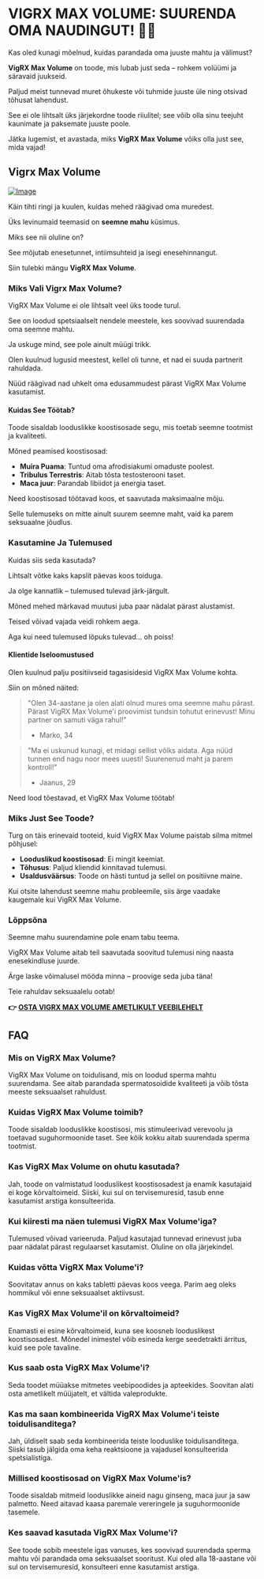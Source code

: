 # VIGRX MAX VOLUME: SUURENDA OMA NAUDINGUT! 🍆💥

Kas oled kunagi mõelnud, kuidas parandada oma juuste mahtu ja välimust? 

**VigRX Max Volume** on toode, mis lubab just seda – rohkem volüümi ja säravaid juukseid. 

Paljud meist tunnevad muret õhukeste või tuhmide juuste üle ning otsivad tõhusat lahendust. 

See ei ole lihtsalt üks järjekordne toode riiulitel; see võib olla sinu teejuht kaunimate ja paksemate juuste poole. 

Jätka lugemist, et avastada, miks **VigRX Max Volume** võiks olla just see, mida vajad!

## Vigrx Max Volume

[![Image](https://www2.sellhealth.com/566/vigrx_max_volume_3_1.jpg)](https://gchaffi.com/Adwfb9fi)

Käin tihti ringi ja kuulen, kuidas mehed räägivad oma muredest. 

Üks levinumaid teemasid on **seemne mahu** küsimus. 

Miks see nii oluline on? 

See mõjutab enesetunnet, intiimsuhteid ja isegi enesehinnangut.

Siin tulebki mängu **VigRX Max Volume**.

### Miks Vali Vigrx Max Volume?

VigRX Max Volume ei ole lihtsalt veel üks toode turul. 

See on loodud spetsiaalselt nendele meestele, kes soovivad suurendada oma seemne mahtu.

Ja uskuge mind, see pole ainult müügi trikk.

Olen kuulnud lugusid meestest, kellel oli tunne, et nad ei suuda partnerit rahuldada. 

Nüüd räägivad nad uhkelt oma edusammudest pärast VigRX Max Volume kasutamist.

#### Kuidas See Töötab?

Toode sisaldab looduslikke koostisosade segu, mis toetab seemne tootmist ja kvaliteeti. 

Mõned peamised koostisosad:

- **Muira Puama**: Tuntud oma afrodisiakumi omaduste poolest.
- **Tribulus Terrestris**: Aitab tõsta testosterooni taset.
- **Maca juur**: Parandab libiidot ja energia taset.

Need koostisosad töötavad koos, et saavutada maksimaalne mõju.

Selle tulemuseks on mitte ainult suurem seemne maht, vaid ka parem seksuaalne jõudlus.

### Kasutamine Ja Tulemused

Kuidas siis seda kasutada? 

Lihtsalt võtke kaks kapslit päevas koos toiduga. 

Ja olge kannatlik – tulemused tulevad järk-järgult.

Mõned mehed märkavad muutusi juba paar nädalat pärast alustamist. 

Teised võivad vajada veidi rohkem aega.

Aga kui need tulemused lõpuks tulevad... oh poiss!

#### Klientide Iseloomustused

Olen kuulnud palju positiivseid tagasisidesid VigRX Max Volume kohta. 

Siin on mõned näited:

> "Olen 34-aastane ja olen alati olnud mures oma seemne mahu pärast. 
> Pärast VigRX Max Volume'i proovimist tundsin tohutut erinevust! 
> Minu partner on samuti väga rahul!" 
> - Marko, 34

> "Ma ei uskunud kunagi, et midagi sellist võiks aidata. 
> Aga nüüd tunnen end nagu noor mees uuesti! 
> Suurenenud maht ja parem kontroll!" 
> - Jaanus, 29

Need lood tõestavad, et VigRX Max Volume töötab!

### Miks Just See Toode?

Turg on täis erinevaid tooteid, kuid VigRX Max Volume paistab silma mitmel põhjusel:

- **Looduslikud koostisosad**: Ei mingit keemiat.
- **Tõhusus**: Paljud kliendid kinnitavad tulemusi.
- **Usaldusväärsus**: Toode on hästi tuntud ja sellel on positiivne maine.

Kui otsite lahendust seemne mahu probleemile, siis ärge vaadake kaugemale kui VigRX Max Volume.  

### Lõppsõna

Seemne mahu suurendamine pole enam tabu teema. 

VigRX Max Volume aitab teil saavutada soovitud tulemusi ning naasta enesekindluse juurde.

Ärge laske võimalusel mööda minna – proovige seda juba täna!

Teie rahuldav seksuaalelu ootab!



**👉 [OSTA VIGRX MAX VOLUME AMETLIKULT VEEBILEHELT](https://gchaffi.com/Adwfb9fi)**

## FAQ

### Mis on VigRX Max Volume?
VigRX Max Volume on toidulisand, mis on loodud sperma mahtu suurendama. See aitab parandada spermatosoidide kvaliteeti ja võib tõsta meeste seksuaalset rahuldust.

### Kuidas VigRX Max Volume toimib?
Toode sisaldab looduslikke koostisosi, mis stimuleerivad verevoolu ja toetavad suguhormoonide taset. See kõik kokku aitab suurendada sperma tootmist.

### Kas VigRX Max Volume on ohutu kasutada?
Jah, toode on valmistatud looduslikest koostisosadest ja enamik kasutajaid ei koge kõrvaltoimeid. Siiski, kui sul on tervisemuresid, tasub enne kasutamist arstiga konsulteerida.

### Kui kiiresti ma näen tulemusi VigRX Max Volume'iga?
Tulemused võivad varieeruda. Paljud kasutajad tunnevad erinevust juba paar nädalat pärast regulaarset kasutamist. Oluline on olla järjekindel.

### Kuidas võtta VigRX Max Volume'i?
Soovitatav annus on kaks tabletti päevas koos veega. Parim aeg oleks hommikul või enne seksuaalset aktiivsust.

### Kas VigRX Max Volume'il on kõrvaltoimeid?
Enamasti ei esine kõrvaltoimeid, kuna see koosneb looduslikest koostisosadest. Mõnedel inimestel võib esineda kerge seedetrakti ärritus, kuid see pole tavaline.

### Kus saab osta VigRX Max Volume'i?
Seda toodet müüakse mitmetes veebipoodides ja apteekides. Soovitan alati osta ametlikelt müüjatelt, et vältida valeprodukte.

### Kas ma saan kombineerida VigRX Max Volume'i teiste toidulisanditega?
Jah, üldiselt saab seda kombineerida teiste looduslike toidulisanditega. Siiski tasub jälgida oma keha reaktsioone ja vajadusel konsulteerida spetsialistiga.

### Millised koostisosad on VigRX Max Volume'is?
Toode sisaldab mitmeid looduslikke aineid nagu ginseng, maca juur ja saw palmetto. Need aitavad kaasa paremale vereringele ja suguhormoonide tasemele.

### Kes saavad kasutada VigRX Max Volume'i?
See toode sobib meestele igas vanuses, kes soovivad suurendada sperma mahtu või parandada oma seksuaalset sooritust. Kui oled alla 18-aastane või sul on tervisemuresid, konsulteeri enne kasutamist arstiga.